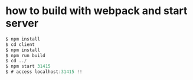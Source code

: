 # how to build with webpack and start server

```js
$ npm install
$ cd client
$ npm install
$ npm run build
$ cd ../
$ npm start 31415
$ # access localhost:31415 !!
```